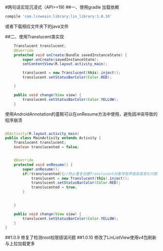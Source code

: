 #两句话实现沉浸式（API>=19)
##一、使用gradle 加载依赖
```gradle
compile 'com.linwoain.library:lin_library:1.0.10'
```
或者下载相应文件夹下的java文件

##二、使用Translucent类实现


```java
    Translucent translucent;
    @Override
    protected void onCreate(Bundle savedInstanceState) {
        super.onCreate(savedInstanceState);
        setContentView(R.layout.activity_main);

        translucent = new Translucent(this).inject();
        translucent.setStatusBarColor(Color.RED);

    }

    public void change(View view) {
        translucent.setStatusBarColor(Color.YELLOW);
    }
```
使用AndroidAnnotation的童鞋可以在onResume方法中使用，避免因冲突导致的程序崩溃
```java

@EActivity(R.layout.activity_main)
public class MainActivity extends Activity {
    Translucent translucent;
    boolean translucented = false;


    @Override
    protected void onResume() {
        super.onResume();
        if(!translucented){//防止重复创建Translucent对象导致界面高度变化问题
        	translucent = new Translucent(this).inject();
        	translucent.setStatusBarColor(Color.RED);
        	translucented = true;
        }
       

    }

    public void change(View view) {
        translucent.setStatusBarColor(Color.YELLOW);
    }
}
```

##1.0.9 修复了检测root权限错误问题
##1.0.10 修改了LinListView使用v4包刷新与上拉加载更多
